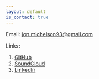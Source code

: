 ```yaml
---
layout: default
is_contact: true
---
```


Email: [jon.michelson93@gmail.com](mailto:jon.michelson93@gmail.com)

<!-- * Phone: [+91-123123](tel:+91-123123)

---

## Mailing Address

> 221B, Baker Street
>
> London
>
> United Kingdom

--- -->

Links:

1. [GitHub](https://www.github.com/jmichel3)
2. [SoundCloud](https://www.soundcloud.com/jonmichelson)
3. [LinkedIn](https://www.linkedin.com/in/jonathanmichelson/)
